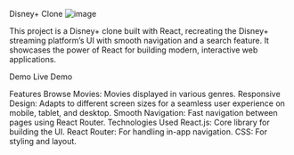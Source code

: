 

Disney+ Clone
![image](https://github.com/user-attachments/assets/b652aa76-7cba-4cfb-8567-aff42d2f0cb2)

This project is a Disney+ clone built with React, recreating the Disney+ streaming platform’s UI with smooth navigation and a search feature. It showcases the power of React for building modern, interactive web applications.

Demo
Live Demo

Features
Browse Movies: Movies displayed in various genres.
Responsive Design: Adapts to different screen sizes for a seamless user experience on mobile, tablet, and desktop.
Smooth Navigation: Fast navigation between pages using React Router.
Technologies Used
React.js: Core library for building the UI.
React Router: For handling in-app navigation.
CSS: For styling and layout.

